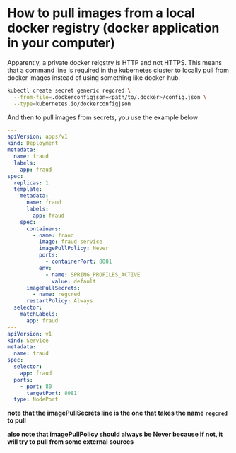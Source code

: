 # How to pull images from a local docker registry (docker application in your computer)
Apparently, a private docker reigstry is HTTP and not HTTPS. This means that a command line is required in the
kubernetes cluster to locally pull from docker images instead of using something like docker-hub.

```bash
kubectl create secret generic regcred \
  --from-file=.dockerconfigjson=<path/to/.docker>/config.json \
  --type=kubernetes.io/dockerconfigjson
```

And then to pull images from secrets, you use the example below

```yaml
---
apiVersion: apps/v1
kind: Deployment
metadata:
  name: fraud
  labels:
    app: fraud
spec:
  replicas: 1
  template:
    metadata:
      name: fraud
      labels:
        app: fraud
    spec:
      containers:
        - name: fraud
          image: fraud-service
          imagePullPolicy: Never
          ports:
            - containerPort: 8081
          env:
            - name: SPRING_PROFILES_ACTIVE
              value: default
      imagePullSecrets:
        - name: regcred
      restartPolicy: Always
  selector:
    matchLabels:
      app: fraud
---
apiVersion: v1
kind: Service
metadata:
  name: fraud
spec:
  selector:
    app: fraud
  ports:
    - port: 80
      targetPort: 8081
  type: NodePort
```
**note that the imagePullSecrets line is the one that takes the name `regcred` to pull**

**also note that imagePullPolicy should always be Never because if not, it will try to pull from some external sources**
